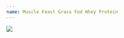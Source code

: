 ```yaml
---
name: Muscle Feast Grass Fed Whey Protein
---
```

<div style="width: 30%; height: auto">
<a href="https://www.amazon.com/dp/B00506DSTY/ref=as_li_ss_il?coliid=I19KLXMTFR5074&colid=3A3G5PQI6U2UN&psc=1&ref_=lv_ov_lig_dp_it&linkCode=li2&tag=kombatkitchen-20&linkId=331544308ae22fe78b8b4267dda39901&language=en_US" target="_blank"><img border="0" src="//ws-na.amazon-adsystem.com/widgets/q?_encoding=UTF8&ASIN=B00506DSTY&Format=_SL160_&ID=AsinImage&MarketPlace=US&ServiceVersion=20070822&WS=1&tag=kombatkitchen-20&language=en_US" ></a><img src="https://ir-na.amazon-adsystem.com/e/ir?t=kombatkitchen-20&language=en_US&l=li2&o=1&a=B00506DSTY" width="1" height="1" border="0" alt="" style="border:none !important; margin:0px !important;" />
</div>

